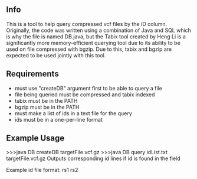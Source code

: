 ## Info
This is a tool to help query compressed vcf files by the ID column. Originally, the code was written using a combination of Java and SQL which is why the file is named DB.java, but the Tabix tool created by Heng Li is a significantly more memory-efficient querying tool due to its ability to be used on file compressed with bgzip. Due to this, tabix and bgzip are expected to be used jointly with this tool.

## Requirements
- must use "createDB" argument first to be able to query a file
- file being queried must be compressed and tabix indexed
- tabix must be in the PATH
- bgzip must be in the PATH
- must make a list of ids in a text file for the query
- ids must be in a one-per-line format

## Example Usage
\>\>\>java DB createDB targetFile.vcf.gz
\>\>\>java DB query idList.txt targetFile.vcf.gz
Outputs corresponding id lines if id is found in the field

Example id file format:
rs1
rs2
